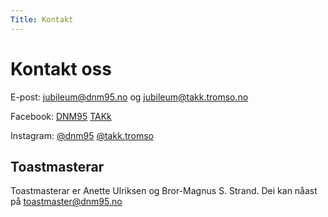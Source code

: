 ```yaml
---
Title: Kontakt
---
```

# Kontakt oss

E-post: [jubileum@dnm95.no](mailto:jubileum@dnm95.no) og [jubileum@takk.tromso.no](mailto:jubileum@takk.tromso.no)

Facebook: [DNM95](https://facebook.com/dnm95) [TAKk](https://www.facebook.com/TromsoAkademiskeKvinnekor)

Instagram: [@dnm95](https://www.instagram.com/dnm95/) [@takk.tromso](https://www.instagram.com/takk.tromso)

## Toastmasterar

Toastmasterar er Anette Ulriksen og Bror-Magnus S. Strand. Dei kan nåast på [toastmaster@dnm95.no](mailto:toastmaster@dnm95.no)
